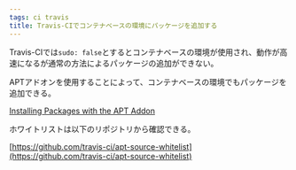 ```yaml
---
tags: ci travis
title: Travis-CIでコンテナベースの環境にパッケージを追加する
---
```

Travis-CIでは`sudo: false`とするとコンテナベースの環境が使用され、動作が高速になるが通常の方法によるパッケージの追加ができない。

APTアドオンを使用することによって、コンテナベースの環境でもパッケージを追加できる。

[Installing Packages with the APT Addon](https://docs.travis-ci.com/user/installing-dependencies/#Installing-Packages-with-the-APT-Addon)

ホワイトリストは以下のリポジトリから確認できる。

[https://github.com/travis-ci/apt-source-whitelist](https://github.com/travis-ci/apt-source-whitelist)
